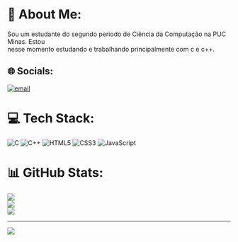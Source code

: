 # 💫 About Me:
Sou um estudante do segundo periodo de Ciência da Computação na PUC Minas. Estou<br>nesse momento estudando e trabalhando principalmente com c e c++.


## 🌐 Socials:
[![email](https://img.shields.io/badge/Email-D14836?logo=gmail&logoColor=white)](mailto:rafaelassisclacerda@gmail.com) 

# 💻 Tech Stack:
![C](https://img.shields.io/badge/c-%2300599C.svg?style=for-the-badge&logo=c&logoColor=white) ![C++](https://img.shields.io/badge/c++-%2300599C.svg?style=for-the-badge&logo=c%2B%2B&logoColor=white) ![HTML5](https://img.shields.io/badge/html5-%23E34F26.svg?style=for-the-badge&logo=html5&logoColor=white) ![CSS3](https://img.shields.io/badge/css3-%231572B6.svg?style=for-the-badge&logo=css3&logoColor=white) ![JavaScript](https://img.shields.io/badge/javascript-%23323330.svg?style=for-the-badge&logo=javascript&logoColor=%23F7DF1E)
# 📊 GitHub Stats:
![](https://github-readme-stats.vercel.app/api?username=Rafael-Assis-c-Lacerda&theme=transparent&hide_border=false&include_all_commits=true&count_private=true)<br/>
![](https://nirzak-streak-stats.vercel.app/?user=Rafael-Assis-c-Lacerda&theme=transparent&hide_border=false)<br/>
![](https://github-readme-stats.vercel.app/api/top-langs/?username=Rafael-Assis-c-Lacerda&theme=transparent&hide_border=false&include_all_commits=true&count_private=true&layout=compact)

---
[![](https://visitcount.itsvg.in/api?id=Rafael-Assis-c-Lacerda&icon=0&color=0)](https://visitcount.itsvg.in)

<!-- Proudly created with GPRM ( https://gprm.itsvg.in ) -->
